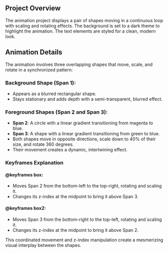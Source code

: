 ## Project Overview

The animation project displays a pair of shapes moving in a continuous loop with scaling and rotating effects. The background is set to a dark theme to highlight the animation. The text elements are styled for a clean, modern look.

## Animation Details

The animation involves three overlapping shapes that move, scale, and rotate in a synchronized pattern:

### Background Shape (Span 1):

- Appears as a blurred rectangular shape.
- Stays stationary and adds depth with a semi-transparent, blurred effect.

### Foreground Shapes (Span 2 and Span 3):

- **Span 2**: A circle with a linear gradient transitioning from magenta to blue.
- **Span 3**: A shape with a linear gradient transitioning from green to blue.
- Both shapes move in opposite directions, scale down to 40% of their size, and rotate 360 degrees.
- Their movement creates a dynamic, intertwining effect.

### Keyframes Explanation

#### @keyframes box:

- Moves Span 2 from the bottom-left to the top-right, rotating and scaling it.
- Changes its z-index at the midpoint to bring it above Span 3.

#### @keyframes box2:

- Moves Span 3 from the bottom-right to the top-left, rotating and scaling it.
- Changes its z-index at the midpoint to bring it above Span 2.

This coordinated movement and z-index manipulation create a mesmerizing visual interplay between the shapes.